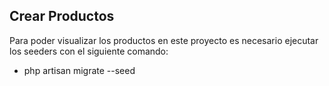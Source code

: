 
## Crear Productos

Para poder visualizar los productos en este proyecto es necesario ejecutar los seeders con el siguiente comando:

- php artisan migrate --seed